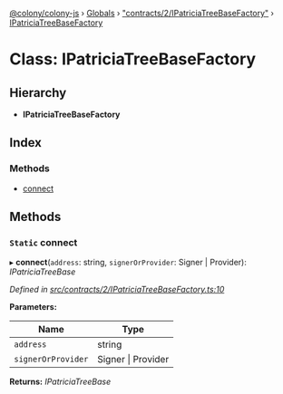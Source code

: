 [@colony/colony-js](../README.md) › [Globals](../globals.md) › ["contracts/2/IPatriciaTreeBaseFactory"](../modules/_contracts_2_ipatriciatreebasefactory_.md) › [IPatriciaTreeBaseFactory](_contracts_2_ipatriciatreebasefactory_.ipatriciatreebasefactory.md)

# Class: IPatriciaTreeBaseFactory

## Hierarchy

* **IPatriciaTreeBaseFactory**

## Index

### Methods

* [connect](_contracts_2_ipatriciatreebasefactory_.ipatriciatreebasefactory.md#static-connect)

## Methods

### `Static` connect

▸ **connect**(`address`: string, `signerOrProvider`: Signer | Provider): *IPatriciaTreeBase*

*Defined in [src/contracts/2/IPatriciaTreeBaseFactory.ts:10](https://github.com/JoinColony/colonyJS/blob/8037c41/src/contracts/2/IPatriciaTreeBaseFactory.ts#L10)*

**Parameters:**

Name | Type |
------ | ------ |
`address` | string |
`signerOrProvider` | Signer &#124; Provider |

**Returns:** *IPatriciaTreeBase*
